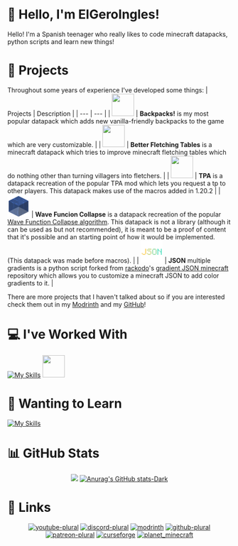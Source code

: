 # 👋 Hello, I'm ElGeroIngles!
Hello! I'm a Spanish teenager who really likes to code minecraft datapacks, python scripts and learn new things!

# 🚀 Projects
Throughout some years of experience I've developed some things:
| Projects | Description |
| --- | --- |
| [<img src="https://cdn.modrinth.com/data/MGcd6kTf/92c378c17ca08571527577fa73309a6e962cbebd_96.webp" width="50" height="50">](https://modrinth.com/datapack/vanilla-backpacks) | **Backpacks!** is my most popular datapack which adds new vanilla-friendly backpacks to the game which are very customizable. |
| [<img src="https://cdn.modrinth.com/data/XTJUiumo/4c0f0fe4e1deb7416bf53bc9b51ea59e541d9a4e.png" width="50" height="50">](https://modrinth.com/datapack/bft) | **Better Fletching Tables** is a minecraft datapack which tries to improve minecraft fletching tables which do nothing other than turning villagers into fletchers. |
| [<img src="https://cdn.modrinth.com/data/6h6n9XJ9/393d7ccbcafabf47016bea7d405811b6b54ae09a.png" width="50" height="50">](https://modrinth.com/datapack/tpa) | **TPA** is a datapack recreation of the popular TPA mod which lets you request a tp to other players. This datapack makes use of the macros added in 1.20.2 |
| [<img src="https://raw.githubusercontent.com/ElGeroIngles/wfc_mc/main/wfc%20(datapack)/pack.png" width="50" height="50">](https://github.com/ElGeroIngles/wfc_mc) | **Wave Funcion Collapse** is a datapack recreation of the popular [Wave Function Collapse algorithm](https://github.com/mxgmn/WaveFunctionCollapse). This datapack is not a library (although it can be used as but not recommended), it is meant to be a proof of content that it's possible and an starting point of how it would be implemented. (This datapack was made before macros). |
| [<img src="https://raw.githubusercontent.com/ElGeroIngles/json-multiple-gradients/main/icon.png" width="50" height="50">](https://github.com/ElGeroIngles/json-multiple-gradients) | **JSON** multiple gradients is a python script forked from [rackodo](https://github.com/rackodo)'s [gradient JSON minecraft](https://github.com/rackodo/gradient-json-minecraft) repository which allows you to customize a minecraft JSON to add color gradients to it. |

There are more projects that I haven't talked about so if you are interested check them out in my [Modrinth](https://modrinth.com/user/ElGeroIngles) and my [GitHub](https://github.com/ElGeroIngles?tab=repositories)!

# 💻 I've Worked With
[![My Skills](https://skillicons.dev/icons?i=py,discordjs,vscode)](https://skillicons.dev)
<img src="https://raw.githubusercontent.com/SpyglassMC/vscode-datapack/legacy-v3/icon.png" width="50" height="50">

# 🔭 Wanting to Learn
[![My Skills](https://skillicons.dev/icons?i=rust,go,c,cpp,ts,html,css,godot)](https://skillicons.dev)

# 📊 GitHub Stats

<div align="center"><center>

![](https://github-readme-stats.vercel.app/api/top-langs/?username=elgeroingles&theme=radical&hide_border=false&include_all_commits=true&count_private=true&layout=compact)
[![Anurag's GitHub stats-Dark](https://github-readme-stats.vercel.app/api?username=elgeroingles&show_icons=true&theme=radical)](https://github.com/anuraghazra/github-readme-stats)

</center></div>

# 🔗 Links

<div align="center"><center>

[![youtube-plural](https://cdn.jsdelivr.net/npm/@intergrav/devins-badges@3/assets/cozy/social/youtube-plural_vector.svg)](https://www.youtube.com/@EclipseStudiosMC)
[![discord-plural](https://cdn.jsdelivr.net/npm/@intergrav/devins-badges@3/assets/cozy/social/discord-plural_vector.svg)](https://discord.gg/4pYjW9btNc)
[![modrinth](https://cdn.jsdelivr.net/npm/@intergrav/devins-badges@3/assets/cozy/available/modrinth_vector.svg)](https://modrinth.com/organization/eclipse-studios)
[![github-plural](https://cdn.jsdelivr.net/npm/@intergrav/devins-badges@3/assets/cozy/social/github-plural_vector.svg)](https://github.com/Eclipse-Studios)
[![patreon-plural](https://cdn.jsdelivr.net/npm/@intergrav/devins-badges@3/assets/cozy/donate/patreon-plural_vector.svg)](https://www.patreon.com/EclipseStudios447)
[![curseforge](https://cdn.jsdelivr.net/npm/@intergrav/devins-badges@3/assets/cozy/available/curseforge_vector.svg)](https://www.curseforge.com/members/elgeroingles/projects)
[![planet_minecraft](https://gist.githubusercontent.com/ElGeroIngles/860767aa976892908afff9f2c4b9648f/raw/eda5e7344a38837c32e34a1c0f8a4de180d38d5c/planet_minecraft_cozy.svg)](https://www.planetminecraft.com/member/elgeroingles/)

</center></div>
